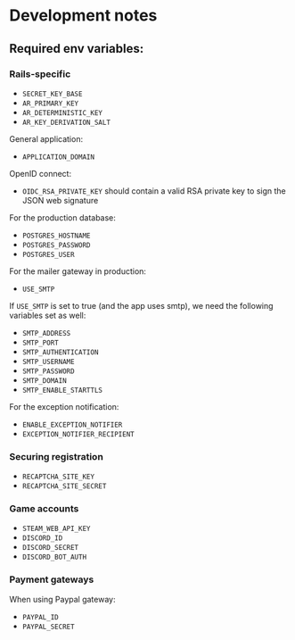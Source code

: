 # Development notes

## Required env variables:

### Rails-specific

* `SECRET_KEY_BASE`
* `AR_PRIMARY_KEY`
* `AR_DETERMINISTIC_KEY`
* `AR_KEY_DERIVATION_SALT`

General application:

* `APPLICATION_DOMAIN`

OpenID connect:

* `OIDC_RSA_PRIVATE_KEY` should contain a valid RSA private key to sign the JSON web signature

For the production database:

* `POSTGRES_HOSTNAME`
* `POSTGRES_PASSWORD`
* `POSTGRES_USER`

For the mailer gateway in production:

* `USE_SMTP`

If `USE_SMTP` is set to true (and the app uses smtp), we need the following
variables set as well:

* `SMTP_ADDRESS`
* `SMTP_PORT`
* `SMTP_AUTHENTICATION`
* `SMTP_USERNAME`
* `SMTP_PASSWORD`
* `SMTP_DOMAIN`
* `SMTP_ENABLE_STARTTLS`

For the exception notification:

* `ENABLE_EXCEPTION_NOTIFIER`
* `EXCEPTION_NOTIFIER_RECIPIENT`

### Securing registration

* `RECAPTCHA_SITE_KEY`
* `RECAPTCHA_SITE_SECRET`

### Game accounts

* `STEAM_WEB_API_KEY`
* `DISCORD_ID`
* `DISCORD_SECRET`
* `DISCORD_BOT_AUTH`

### Payment gateways

When using Paypal gateway:

* `PAYPAL_ID`
* `PAYPAL_SECRET`
